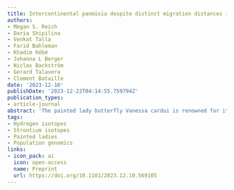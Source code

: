 ```yaml
---
title: Intercontinental panmixia despite distinct migration distances in the trans-Saharan butterfly migrant Vanessa cardui
authors:
- Megan S. Reich
- Daria Shipilina
- Venkat Talla
- Farid Bahleman
- Khadim Kébé
- Johanna L Berger
- Niclas Backström
- Gerard Talavera
- Clement Bataille
date: '2023-12-10'
publishDate: '2023-12-22T04:14:55.759794Z'
publication_types:
- article-journal
abstract: 'The painted lady butterfly Vanessa cardui is renowned for its virtually cosmopolitan distribution and the remarkable long-distance migrations that are part of its annual, multi-generational migratory cycle. In the autumn, V. cardui individuals are found north and south of the Sahara, suggesting distinct migratory behaviours within the species. However, the evolutionary and ecological factors shaping these differences in migratory behaviour remain largely unexplored. Here, we performed whole-genome resequencing and analysed the hydrogen and strontium isotopic signatures of 40 V. cardui individuals simultaneously collected in the autumn from regions both north and south of the Sahara. Our investigation revealed two main migratory groups: (i) short-distance migrants, journeying from temperate Europe to the circum-Mediterranean region and (ii) long-distance migrants, originating from temperate Europe, crossing the Mediterranean Sea and Sahara, and reaching West Africa, covering a distance of up to over 4,000 km. Despite these stark differences in migration distance, a genome-wide analysis of 813,810 single nucleotide polymorphisms (SNPs) revealed that both short- and long-distance migrants belong to a single intercontinental panmictic population extending from northern Europe to sub-Saharan Africa. Contrary to common biogeographic patterns, the Sahara is not a catalyst for population substructuring in this species. No significant genetic differentiation or signs of adaptation and selection were observed between the two migratory phenotypes (pairwise FST = 0.001 ± 0.006). Nonetheless, two individuals, belonging to the early arrivals to the Afrotropical region and covering longer migration distances, exhibited some genetic differentiation. The lack of genetic structure between short- and long-distance migrants suggests that migration distance in V. cardui is a plastic response to environmental conditions.'
tags:
- Hydrogen isotopes
- Strontium isotopes
- Painted ladies
- Population genomics
links:
- icon_pack: ai
  icon: open-access
  name: Preprint
  url: https://doi.org/10.1101/2023.12.10.569105
---
```

